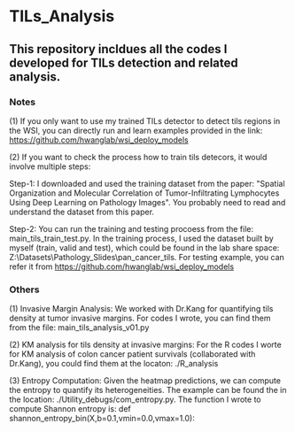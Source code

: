 # TILs_Analysis
## This repository incldues all the codes I developed for TILs detection and related analysis. 

### Notes
(1) If you only want to use my trained TILs detector to detect tils regions in the WSI, you can directly run and learn examples provided in the link: https://github.com/hwanglab/wsi_deploy_models

(2) If you want to check the process how to train tils detecors, it would involve multiple steps: 
    
Step-1: I downloaded and used the training dataset from the paper: "Spatial Organization and Molecular Correlation of Tumor-Infiltrating Lymphocytes Using Deep Learning on Pathology Images". You probably need to read and understand the dataset from this paper.

Step-2: You can run the training and testing procoess from the file: main_tils_train_test.py. In the training process, I used the dataset built by myself (train, valid and test), which could be found in the lab share space: Z:\Datasets\Pathology_Slides\pan_cancer_tils. For testing example, you can refer it from https://github.com/hwanglab/wsi_deploy_models

### Others
(1) Invasive Margin Analysis: We worked with Dr.Kang for quantifying tils density at tumor invasive margins. For codes I wrote, you can find them from the file: main_tils_analysis_v01.py

(2) KM analysis for tils density at invasive margins: For the R codes I worte for KM analysis of colon cancer patient survivals (collaborated with Dr.Kang), you could find them at the locaton: ./R_analysis

(3) Entropy Computation: Given the heatmap predictions, we can compute the entropy to quantify its heterogeneities. The example can be found the in the location: ./Utility_debugs/com_entropy.py. The function I wrote to compute Shannon entropy is: def shannon_entropy_bin(X,b=0.1,vmin=0.0,vmax=1.0):

